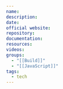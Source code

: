 ```yaml
---
name: 
description: 
date: 
official website: 
repository: 
documentation: 
resources: 
videos: 
groups:
  - "[[Build]]"
  - "[[JavaScript]]"
tags:
  - tech
---
```

